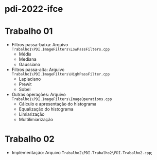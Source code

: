 # pdi-2022-ifce

# Trabalho 01
+ Filtros passa-baixa: Arquivo `Trabalho1\PDI.ImageFilters\LowPassFilters.cpp`
    + Média
    + Mediana
    + Gaussiano
+ Filtros passa-alta: Arquivo `Trabalho1\PDI.ImageFilters\HighPassFilter.cpp`
    + Laplaciano
    + Prewit
    + Sobel
+ Outras operações: Arquivo `Trabalho1\PDI.ImageFilters\ImageOperations.cpp`
    + Cálculo e apresentação do histograma
    + Equalização do histograma
    + Limiarização
    + Multilimiarização


# Trabalho 02

+ Implementação: Arquivo `Trabalho2\PDI.Trabalho2\PDI.Trabalho2.cpp`;